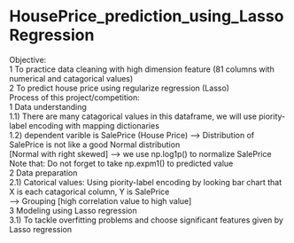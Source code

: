 # HousePrice_prediction_using_LassoRegression  
Objective:  
  1 To practice data cleaning with high dimension feature (81 columns with numerical and catagorical values)  
  2 To predict house price using regularize regression (Lasso)  
Process of this project/competition:  
1 Data understanding  
  1.1) There are many catagorical values in this dataframe, we will use piority-label encoding with mapping dictionaries  
  1.2) dependent varible is SalePrice (House Price) --> Distribution of SalePrice is not like a good Normal distribution  
  [Normal with right skewed] --> we use np.log1p() to normalize SalePrice  
  Note that: Do not forget to take np.expm1() to predicted value  
2 Data preparation  
  2.1) Catorical values: Using piority-label encoding by looking bar chart that X is each catagorical column, Y is SalePrice   
  --> Grouping [high correlation value to high value]  
3 Modeling using Lasso regression  
  3.1) To tackle overfitting problems and choose significant features given by Lasso regression  
